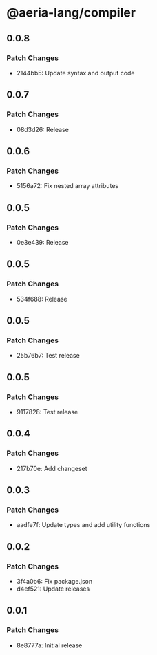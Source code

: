 # @aeria-lang/compiler

## 0.0.8

### Patch Changes

- 2144bb5: Update syntax and output code

## 0.0.7

### Patch Changes

- 08d3d26: Release

## 0.0.6

### Patch Changes

- 5156a72: Fix nested array attributes

## 0.0.5

### Patch Changes

- 0e3e439: Release

## 0.0.5

### Patch Changes

- 534f688: Release

## 0.0.5

### Patch Changes

- 25b76b7: Test release

## 0.0.5

### Patch Changes

- 9117828: Test release

## 0.0.4

### Patch Changes

- 217b70e: Add changeset

## 0.0.3

### Patch Changes

- aadfe7f: Update types and add utility functions

## 0.0.2

### Patch Changes

- 3f4a0b6: Fix package.json
- d4ef521: Update releases

## 0.0.1

### Patch Changes

- 8e8777a: Initial release
